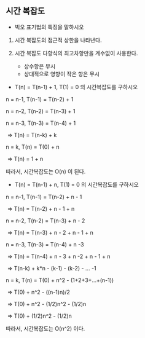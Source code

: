 ## 시간 복잡도

- 빅오 표기법의 특징을 말하시오

1. 시간 복잡도의 점근적 상한을 나타낸다.

2. 시간 복잡도 다항식의 최고차항만을 계수없이 사용한다.

   - 상수항은 무시
   - 상대적으로 영향이 작은 항은 무시

   

- T(n) = T(n-1) + 1, T(1) = 0 의 시간복잡도를 구하시오

n = n-1, T(n-1) = T(n-2) + 1

n = n-2, T(n-2) = T(n-3) + 1

n = n-3, T(n-3) = T(n-4) + 1

​	 	=> T(n) = T(n-k) + k

n = k, T(n) = T(0) + n

​		=> T(n) = 1 + n

따라서, 시간복잡도는 O(n) 이 된다.



- T(n) = T(n-1) + n, T(1) = 0 의 시간복잡도를 구하시오

n = n-1, T(n-1) = T(n-2) + n - 1

​			=> T(n) = T(n-2) + n - 1 + n



n = n-2, T(n-2) = T(n-3) + n - 2

​        	=> T(n) = T(n-3) + n - 2 + n - 1 + n



n = n-3, T(n-3) = T(n-4) + n -3

​			=> T(n) = T(n-4) + n - 3 + n -2 + n - 1 + n

​						=> T(n-k) + k*n - (k-1) - (k-2) - ... -1



n = k, T(n) = T(0) + n^2 - (1+2+3+...+(n-1))

​				=> T(0) + n^2 - ((n-1)n)/2

​				=> T(0) + n^2 - (1/2)n^2 - (1/2)n

​				=> T(0) + (1/2)n^2 - (1/2)n

따라서, 시간복잡도는 O(n^2) 이다.